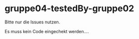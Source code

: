 gruppe04-testedBy-gruppe02
==========================
Bitte nur die Issues nutzen.

Es muss kein Code eingechekt werden....
